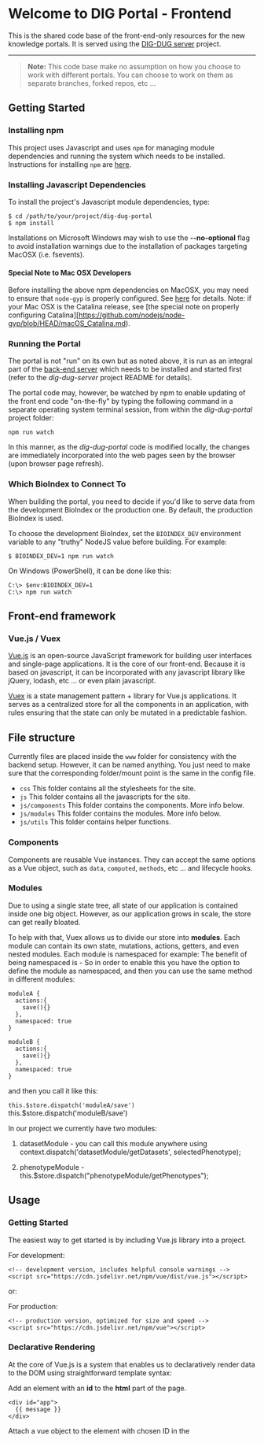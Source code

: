 # Welcome to DIG Portal - Frontend

This is the shared code base of the front-end-only resources for the new knowledge portals. It is served using the [DIG-DUG server](https://github.com/broadinstitute/dig-dug-server) project.

---

> **Note:** This code base make no assumption on how you choose to work with
> different portals. You can choose to work on them as separate
> branches, forked repos, etc ...

## Getting Started

### Installing npm

This project uses Javascript and uses `npm` for managing module dependencies and running the system which needs to be installed. Instructions for installing `npm` are [here](https://www.npmjs.com/get-npm}).

### Installing Javascript Dependencies

To install the project's Javascript module dependencies, type:

```
$ cd /path/to/your/project/dig-dug-portal
$ npm install
```

Installations on Microsoft Windows may wish to use the **--no-optional** flag to avoid installation warnings due to the installation of packages targeting MacOSX (i.e. fsevents).

#### Special Note to Mac OSX Developers

Before installing the above npm dependencies on MacOSX, you may need to ensure that `node-gyp` is properly configured. See [here](https://www.npmjs.com/package/node-gyp) for details. Note: if your Mac OSX is the Catalina release, see [the special note on properly configuring Catalina][https://github.com/nodejs/node-gyp/blob/HEAD/macOS_Catalina.md).

### Running the Portal

The portal is not "run" on its own but as noted above, it is run as an integral part of the
[back-end server](https://github.com/broadinstitute/dig-dug-server) which  needs to be installed and started first (refer to the *dig-dug-server* project README for details).

The portal code may, however, be watched by npm to enable updating of the front end code "on-the-fly" by typing the following command in a separate operating system terminal session, from within the *dig-dug-portal* project folder:

```
npm run watch
```

In this manner, as the *dig-dug-portal* code is modified locally, the changes are immediately incorporated into the web pages seen by the browser (upon browser page refresh).

### Which BioIndex to Connect To

When building the portal, you need to decide if you'd like to serve data from the development BioIndex or the production one. By default, the production BioIndex is used.

To choose the development BioIndex, set the `BIOINDEX_DEV` environment variable to any "truthy" NodeJS value before building. For example:

```
$ BIOINDEX_DEV=1 npm run watch
```

On Windows (PowerShell), it can be done like this:

```
C:\> $env:BIOINDEX_DEV=1
C:\> npm run watch
```

## Front-end framework

### Vue.js / Vuex

[Vue.js](https://vuejs.org/) is an open-source JavaScript framework for building user interfaces and single-page
applications. It is the core of our front-end. Because it is based on javascript, it can be incorporated with any
javascript library like jQuery, lodash, etc ... or even plain javascript.

[Vuex](https://vuex.vuejs.org/) is a state management pattern + library for Vue.js applications. It serves as a
centralized store for all the components in an application, with rules ensuring that the state can only be mutated
in a predictable fashion.

## File structure

Currently files are placed inside the `www` folder for consistency with the backend setup. However, it can be named
anything. You just need to make sure that the corresponding folder/mount point is the same in the config file.

- `css` This folder contains all the stylesheets for the site.
- `js` This folder contains all the javascripts for the site.
- `js/components` This folder contains the components. More info below.
- `js/modules` This folder contains the modules. More info below.
- `js/utils` This folder contains helper functions.

### Components

Components are reusable Vue instances. They can accept the same options as a Vue object, such as `data`, `computed`,
`methods`, etc ... and lifecycle hooks.

### Modules

Due to using a single state tree, all state of our application is contained inside one big object. However, as our
application grows in scale, the store can get really bloated.

To help with that, Vuex allows us to divide our store into **modules**. Each module can contain its own state,
mutations, actions, getters, and even nested modules.
Each module is namespaced for example:  The benefit of being namespaced is - So in order to enable this you have the
option to define the module as namespaced, and then you can use the same method in different modules:

```
moduleA {
  actions:{
    save(){}
  },
  namespaced: true
}
```

```
moduleB {
  actions:{
    save(){}
  },
  namespaced: true
}
```
and then you call it like this:

`this.$store.dispatch('moduleA/save')`
this.$store.dispatch('moduleB/save')

In our project we currently have two modules:

1. datasetModule -  you can call this module anywhere using context.dispatch('datasetModule/getDatasets', selectedPhenotype);

2. phenotypeModule - this.$store.dispatch("phenotypeModule/getPhenotypes");



## Usage

### Getting Started

The easiest way to get started is by including Vue.js library into a project.

For development:

```
<!-- development version, includes helpful console warnings -->
<script src="https://cdn.jsdelivr.net/npm/vue/dist/vue.js"></script>
```

or:

For production:

```
<!-- production version, optimized for size and speed -->
<script src="https://cdn.jsdelivr.net/npm/vue"></script>
```

### Declarative Rendering

At the core of Vue.js is a system that enables us to declaratively render data to the DOM using straightforward
template syntax:

Add an element with an **id** to the **html** part of the page.

```
<div id="app">
  {{ message }}
</div>
```

Attach a vue object to the element with chosen ID in the **<script>** section.

```
var app = new Vue({
    el: '#app',
    data: {
        message: 'Hello Word!'
    }
})
```

And we have our first Vue app! The data and the DOM are now linked, and everything is now **reactive**.

### Using Components

```
<div id="app">

    <phenotype></phenotype>

</div>
```
